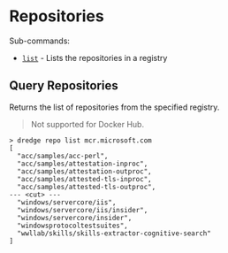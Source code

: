 # Repositories

Sub-commands:

* [`list`](#query-repositories) - Lists the repositories in a registry

## Query Repositories

Returns the list of repositories from the specified registry.

> Not supported for Docker Hub.

```console
> dredge repo list mcr.microsoft.com
[
  "acc/samples/acc-perl",
  "acc/samples/attestation-inproc",
  "acc/samples/attestation-outproc",
  "acc/samples/attested-tls-inproc",
  "acc/samples/attested-tls-outproc",
--- <cut> ---
  "windows/servercore/iis",
  "windows/servercore/iis/insider",
  "windows/servercore/insider",
  "windowsprotocoltestsuites",
  "wwllab/skills/skills-extractor-cognitive-search"
]
```
